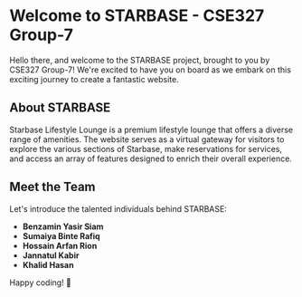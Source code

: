 # Welcome to STARBASE - CSE327 Group-7

Hello there, and welcome to the STARBASE project, brought to you by CSE327 Group-7! We're excited to have you on board as we embark on this exciting journey to create a fantastic website.

## About STARBASE

Starbase Lifestyle Lounge is a premium lifestyle lounge that offers a diverse range of amenities. The website serves as a virtual gateway for visitors to explore the various sections of Starbase, make reservations for services, and access an array of features designed to enrich their overall experience.

## Meet the Team

Let's introduce the talented individuals behind STARBASE:

- **Benzamin Yasir Siam**
- **Sumaiya Binte Rafiq**
- **Hossain Arfan Rion**
- **Jannatul Kabir**
- **Khalid Hasan**

Happy coding! 🚀
